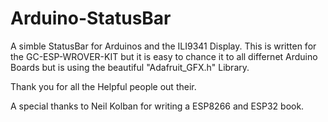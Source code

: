 # Arduino-StatusBar
A simble StatusBar for Arduinos and the ILI9341 Display.
This is written for the GC-ESP-WROVER-KIT
but it is easy to chance it to all differnet Arduino Boards
but is using the beautiful  "Adafruit_GFX.h" Library.

Thank you for all the Helpful people out their.

A special thanks to Neil Kolban for writing a ESP8266 and ESP32 book.

